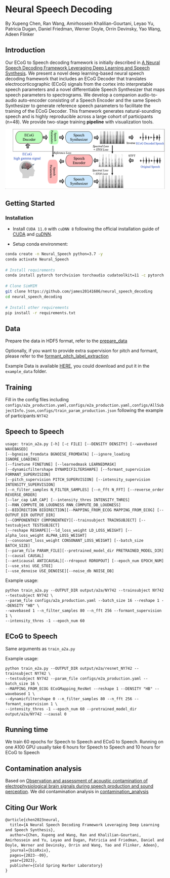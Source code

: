 # Neural Speech Decoding

By Xupeng Chen, Ran Wang, Amirhossein Khalilian-Gourtani, Leyao Yu, Patricia Dugan, Daniel Friedman, Werner Doyle, Orrin Devinsky, Yao Wang, Adeen Flinker

## Introduction
Our ECoG to Speech decoding framework is initially described in [A Neural Speech Decoding Framework Leveraging Deep Learning and Speech Synthesis](https://www.biorxiv.org/content/10.1101/2023.09.16.558028v1). We present a novel deep learning-based neural speech decoding framework that includes an ECoG Decoder that translates electrocorticographic (ECoG) signals from the cortex into interpretable speech parameters and a novel differentiable Speech Synthesizer that maps speech parameters to spectrograms. We develop a companion audio-to-audio auto-encoder consisting of a Speech Encoder and the same Speech Synthesizer to generate reference speech parameters to facilitate the training of the ECoG Decoder. This framework generates natural-sounding speech and is highly reproducible across a large cohort of participants (n=48). We provide two-stage training **pipeline** with visualization tools.

<div align="center">
    <img src="fig/fig1.png" />
</div>

## Getting Started

### Installation

- Install `CUDA 11.0` with `cuDNN 8` following the official installation guide of [CUDA](https://docs.nvidia.com/cuda/cuda-installation-guide-linux/index.html) and [cuDNN](https://developer.nvidia.com/rdp/cudnn-archive).

- Setup conda environment:
```bash
conda create -n Neural_Speech python=3.7 -y
conda activate Neural_Speech

# Install requirements
conda install pytorch torchvision torchaudio cudatoolkit=11 -c pytorch -y

# Clone SimMIM
git clone https://github.com/james20141606/neural_speech_decoding
cd neural_speech_decoding

# Install other requirements
pip install -r requirements.txt
```



## Data

Prepare the data in HDF5 format, refer to the [prepare_data](notebooks/prepare_data.ipynb)

Optionally, if you want to provide extra supervision for pitch and formant, please refer to the [formant_pitch_label_extraction](notebooks/formant_pitch_label_extraction.ipynb)

Example Data is available [HERE](example_data/README.md), you could download and put it in the `example_data` folder.

## Training
Fill in the config files including `configs/a2a_production.yaml,configs/e2a_production.yaml,configs/AllSubjectInfo.json,configs/train_param_production.json` following the example of participants `NY742`

## Speech to Speech 

```shell
usage: train_a2a.py [-h] [-c FILE] [--DENSITY DENSITY] [--wavebased WAVEBASED]
[--bgnoise_fromdata BGNOISE_FROMDATA] [--ignore_loading IGNORE_LOADING] 
[--finetune FINETUNE] [--learnedmask LEARNEDMASK]
[--dynamicfiltershape DYNAMICFILTERSHAPE] [--formant_supervision FORMANT_SUPERVISION]
[--pitch_supervision PITCH_SUPERVISION] [--intensity_supervision INTENSITY_SUPERVISION]
[--n_filter_samples N_FILTER_SAMPLES] [--n_fft N_FFT] [--reverse_order REVERSE_ORDER]
[--lar_cap LAR_CAP] [--intensity_thres INTENSITY_THRES]
[--RNN_COMPUTE_DB_LOUDNESS RNN_COMPUTE_DB_LOUDNESS] 
[--BIDIRECTION BIDIRECTION][--MAPPING_FROM_ECOG MAPPING_FROM_ECOG] [--OUTPUT_DIR OUTPUT_DIR]
[--COMPONENTKEY COMPONENTKEY][--trainsubject TRAINSUBJECT] [--testsubject TESTSUBJECT]
[--reshape RESHAPE][--ld_loss_weight LD_LOSS_WEIGHT] [--alpha_loss_weight ALPHA_LOSS_WEIGHT]
[--consonant_loss_weight CONSONANT_LOSS_WEIGHT] [--batch_size BATCH_SIZE] 
[--param_file PARAM_FILE][--pretrained_model_dir PRETRAINED_MODEL_DIR] [--causal CAUSAL]
[--anticausal ANTICAUSAL][--rdropout RDROPOUT] [--epoch_num EPOCH_NUM] [--use_stoi USE_STOI]
[--use_denoise USE_DENOISE][--noise_db NOISE_DB]
```

Example usage:

```shell
python train_a2a.py --OUTPUT_DIR output/a2a/NY742 --trainsubject NY742 --testsubject NY742 \
--param_file configs/a2a_production.yaml --batch_size 16 --reshape 1 --DENSITY "HB" \
--wavebased 1 --n_filter_samples 80 --n_fft 256 --formant_supervision 1 \
--intensity_thres -1 --epoch_num 60
```

## ECoG to Speech

Same arguments as `train_a2a.py`

Example usage:

```
python train_e2a.py --OUTPUT_DIR output/e2a/resnet_NY742 --trainsubject NY742 \
--testsubject NY742 --param_file configs/e2a_production.yaml --batch_size 16 \
--MAPPING_FROM_ECOG ECoGMapping_ResNet --reshape 1 --DENSITY "HB" --wavebased 1 \
--dynamicfiltershape 0 --n_filter_samples 80 --n_fft 256 --formant_supervision 1 \
--intensity_thres -1 --epoch_num 60 --pretrained_model_dir output/a2a/NY742 --causal 0
```


## Running time
We train 60 epochs for Speech to Speech and ECoG to Speech. Running on one A100 GPU usually take 6 hours for Speech to Speech and 10 hours for ECoG to Speech

## Contamination analysis
Based on [Observation and assessment of acoustic contamination of electrophysiological brain signals during speech production and sound perception](https://iopscience.iop.org/article/10.1088/1741-2552/abb25e). We did contamination analysis in [contamination_analysis](contamination_analysis)


## Citing Our Work
```dotnetcli
@article{chen2023neural,
  title={A Neural Speech Decoding Framework Leveraging Deep Learning and Speech Synthesis},
  author={Chen, Xupeng and Wang, Ran and Khalilian-Gourtani, Amirhossein and Yu, Leyao and Dugan, Patricia and Friedman, Daniel and Doyle, Werner and Devinsky, Orrin and Wang, Yao and Flinker, Adeen},
  journal={bioRxiv},
  pages={2023--09},
  year={2023},
  publisher={Cold Spring Harbor Laboratory}
}
```